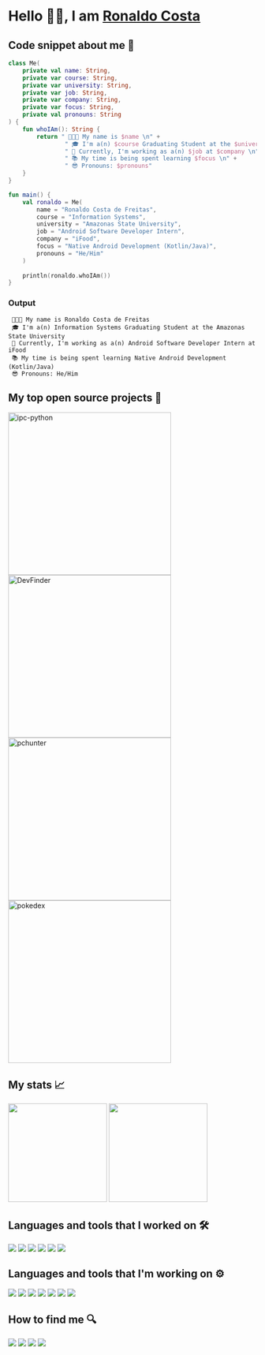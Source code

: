 # Hello  👋🏼, I am [Ronaldo Costa](https://www.linkedin.com/in/ronaldocoding/)

## Code snippet about me 🤗
```kotlin
class Me(
    private val name: String,
    private var course: String,
    private var university: String,
    private var job: String,
    private var company: String,
    private var focus: String,
    private val pronouns: String
) {
    fun whoIAm(): String {
        return " 👨🏻‍💻 My name is $name \n" +
                " 🎓 I'm a(n) $course Graduating Student at the $university \n" +
                " 💼 Currently, I'm working as a(n) $job at $company \n" +
                " 📚 My time is being spent learning $focus \n" +
                " 😎 Pronouns: $pronouns"
    }
}

fun main() {
    val ronaldo = Me(
        name = "Ronaldo Costa de Freitas",
        course = "Information Systems",
        university = "Amazonas State University",
        job = "Android Software Developer Intern",
        company = "iFood",
        focus = "Native Android Development (Kotlin/Java)",
        pronouns = "He/Him"
    )
    
    println(ronaldo.whoIAm())
}
```

### Output
```
 👨🏻‍💻 My name is Ronaldo Costa de Freitas 
 🎓 I'm a(n) Information Systems Graduating Student at the Amazonas State University 
 💼 Currently, I'm working as a(n) Android Software Developer Intern at iFood 
 📚 My time is being spent learning Native Android Development (Kotlin/Java) 
 😎 Pronouns: He/Him
```
##

## My top open source projects 🚀
<p align="left">
    <a href="https://github.com/ronaldocoding/ipc-python"><img width="330" src="https://denvercoder1-github-readme-stats.vercel.app/api/pin/?username=ronaldocoding&repo=ipc-python&theme=dracula&bg_color=272A36&title_color=FE6E96&icon_color=F8D866&hide_border=false&show_icons=true" alt="ipc-python"></a>
   <a href="https://github.com/ronaldocoding/DevFinder"><img width="330" src="https://denvercoder1-github-readme-stats.vercel.app/api/pin/?username=ronaldocoding&repo=DevFinder&theme=dracula&bg_color=272A36&title_color=FE6E96&icon_color=F8D866&hide_border=false&show_icons=true" alt="DevFinder"></a>
   <a href="https://github.com/ronaldocoding/pchunter"><img width="330" src="https://denvercoder1-github-readme-stats.vercel.app/api/pin/?username=ronaldocoding&repo=pchunter&theme=dracula&bg_color=272A36&title_color=FE6E96&icon_color=F8D866&hide_border=false&show_icons=true" alt="pchunter"></a>
   <a href="https://github.com/ronaldocoding/pokedex"><img width="330" src="https://denvercoder1-github-readme-stats.vercel.app/api/pin/?username=ronaldocoding&repo=pokedex&theme=dracula&bg_color=272A36&title_color=FE6E96&icon_color=F8D866&hide_border=false&show_icons=true" alt="pokedex"></a>
</p>

##

## My stats 📈
<div>
   <a href="https://wakatime.com/@ronaldocoding"><img height="200em" src="https://github-readme-stats.vercel.app/api/wakatime?username=ronaldocoding&theme=dracula&background_color=272A36&hide_border=true"/></a>
  <a href="https://github.com/ronaldocoding"><img height="200em" src="http://github-readme-streak-stats.herokuapp.com?user=ronaldocoding&theme=dracula&hide_border=true"/></a>
  <!--<a href="https://github.com/ronaldocoding"><img height="200em" src="https://github-readme-stats.vercel.app/api?username=ronaldocoding&show_icons=true&theme=dracula&include_all_commits=true&count_private=false&hide_border=true"/></a>
  <a href="https://github.com/ronaldocoding"><img height="200em" src="https://github-readme-stats.vercel.app/api/top-langs/?username=ronaldocoding&layout=compact&langs_count=7&theme=dracula&hide_border=true" /></a>-->
</div>
 
 ##
 
 ## Languages and tools that I worked on 🛠
 <div style="display: inline_block">
    <a href="https://developer.mozilla.org/en-US/docs/web/html"><img src="https://img.shields.io/badge/-HTML5-E34F26?style=for-the-badge&logo=html5&logoColor=white"></a>
     <a href="https://www.latex-project.org/"><img src="https://img.shields.io/badge/LaTeX-47A141?style=for-the-badge&logo=LaTeX&logoColor=white"></a>
    <a href="https://developer.mozilla.org/en-US/docs/Web/JavaScript"><img src="https://img.shields.io/badge/JavaScript-F7DF1E?style=for-the-badge&logo=javascript&logoColor=black"></a>
    <a href="https://spring.io/"><img src="https://img.shields.io/badge/Spring-6DB33F?style=for-the-badge&logo=spring&logoColor=white"></a>
    <a href="https://firebase.google.com/?hl=en"><img src="https://img.shields.io/badge/firebase-ffca28?style=for-the-badge&logo=firebase&logoColor=black"></a>
    <a href="https://dev.mysql.com/"><img src="https://img.shields.io/badge/MySQL-005C84?style=for-the-badge&logo=mysql&logoColor=white"></a>
 </div>
  
  ##
  
  ## Languages and tools that I'm working on ⚙️
 <div style="display: inline_block">
  <a href="https://developer.android.com/"><img src="https://img.shields.io/badge/Android-3DDC84?style=for-the-badge&logo=android&logoColor=white"></a>
  <a href="https://kotlinlang.org/"><img src="https://img.shields.io/badge/Kotlin-0095D5?&style=for-the-badge&logo=kotlin&logoColor=white"></a>
  <a href="https://dev.java/"><img src="https://img.shields.io/badge/Java-ED8B00?style=for-the-badge&logo=java&logoColor=white"></a>
  <a href="https://www.geeksforgeeks.org/c-programming-language/"><img src="https://img.shields.io/badge/C-00599C?style=for-the-badge&logo=c&logoColor=white"></a>
  <a href="https://www.python.org/"><img src="https://img.shields.io/badge/Python-FFD43B?style=for-the-badge&logo=python&logoColor=blue"></a>
  <a href="https://git-scm.com/"><img src="https://img.shields.io/badge/Git-F05032?style=for-the-badge&logo=git&logoColor=white"></a>
  <a href="https://docs.microsoft.com/en-us/dotnet/csharp/"><img src="https://img.shields.io/badge/C%23-239120?style=for-the-badge&logo=c-sharp&logoColor=white"></a>
  
 </div>
  
  ##

## How to find me 🔍
<div> 
  <a href = "mailto:hello@ronaldocosta.dev"><img src="https://img.shields.io/badge/-Gmail-%23333?style=for-the-badge&logo=gmail&logoColor=white" target="_blank"></a>
  <a href="https://www.linkedin.com/in/ronaldocoding" target="_blank"><img src="https://img.shields.io/badge/-LinkedIn-%230077B5?style=for-the-badge&logo=linkedin&logoColor=white" target="_blank"></a>
 <a href="https://instagram.com/ronaldocoding" target="_blank"><img src="https://img.shields.io/badge/-Instagram-%23E4405F?style=for-the-badge&logo=instagram&logoColor=white" target="_blank"></a>
 <a href="https://twitter.com/ronaldocoding" target="_blank"><img src="https://img.shields.io/badge/Twitter-1DA1F2?style=for-the-badge&logo=twitter&logoColor=white" target="_blank"></a>
</div>
